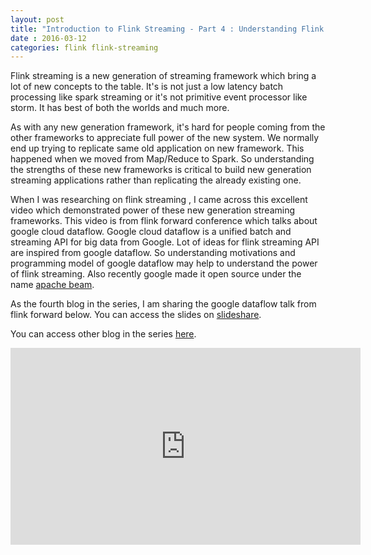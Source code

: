 ```yaml
---
layout: post
title: "Introduction to Flink Streaming - Part 4 : Understanding Flink's Advanced Stream Processing using Google Cloud Dataflow"
date : 2016-03-12
categories: flink flink-streaming
---
```

Flink streaming is a new generation of streaming framework which bring a lot of new concepts to the table. It's is not just a low latency batch processing like spark streaming or it's not primitive event processor like storm. It has best of both the worlds and much more. 

As with any new generation framework, it's hard for people coming from the other frameworks to appreciate full power of the new system. We normally end up trying to replicate same old application on new framework. This happened when we moved from Map/Reduce to Spark. So understanding the strengths of these new frameworks is critical to build new generation streaming applications rather than replicating the already existing one. 

When I was researching on flink streaming , I came across this excellent video which demonstrated power of these new generation streaming frameworks. This video is from flink forward conference which talks about google cloud dataflow. Google cloud dataflow is a unified batch and streaming API for big data from Google. Lot of ideas for flink streaming API are inspired from google dataflow. So understanding motivations and programming model of google dataflow may help to understand the power of flink streaming. Also recently google made it open source under the name [apache beam](https://wiki.apache.org/incubator/BeamProposal).

As the fourth blog in the series, I am sharing the google dataflow talk from flink forward below. You can access the slides on [slideshare](http://www.slideshare.net/FlinkForward/william-vambenepe-google-cloud-dataflow-and-flink-stream-processing-by-default).

You can access other blog in the series [here](/categories/flink-streaming/).

<div class="video-container"> <iframe src="https://www.youtube.com/embed/y7f6wksGM6c" frameborder="0" width="560" height="315"></iframe> </div>

